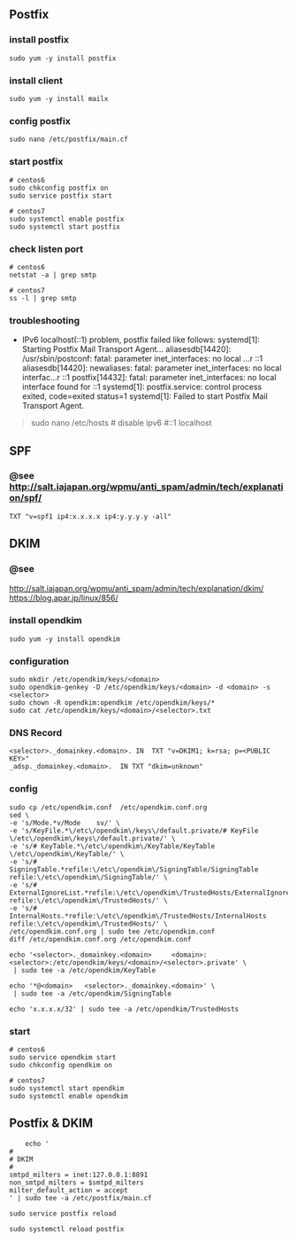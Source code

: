 ## Postfix

### install postfix
    sudo yum -y install postfix

### install client
    sudo yum -y install mailx

### config postfix
    sudo nano /etc/postfix/main.cf

### start postfix
    # centos6
    sudo chkconfig postfix on
    sudo service postfix start

    # centos7
    sudo systemctl enable postfix
    sudo systemctl start postfix

### check listen port
    # centos6
    netstat -a | grep smtp

    # centos7
    ss -l | grep smtp

### troubleshooting

* IPv6 localhost(::1) problem, postfix failed like follows:
    systemd[1]: Starting Postfix Mail Transport Agent...
    aliasesdb[14420]: /usr/sbin/postconf: fatal: parameter inet_interfaces: no local ...r ::1
    aliasesdb[14420]: newaliases: fatal: parameter inet_interfaces: no local interfac...r ::1
    postfix[14432]: fatal: parameter inet_interfaces: no local interface found for ::1
    systemd[1]: postfix.service: control process exited, code=exited status=1
    systemd[1]: Failed to start Postfix Mail Transport Agent.


> sudo nano /etc/hosts
    # disable ipv6
    #::1         localhost


## SPF

### @see http://salt.iajapan.org/wpmu/anti_spam/admin/tech/explanation/spf/

    TXT "v=spf1 ip4:x.x.x.x ip4:y.y.y.y -all"


## DKIM

### @see  
  http://salt.iajapan.org/wpmu/anti_spam/admin/tech/explanation/dkim/
  https://blog.apar.jp/linux/856/

### install opendkim
    sudo yum -y install opendkim

### configuration
    sudo mkdir /etc/opendkim/keys/<domain>
    sudo opendkim-genkey -D /etc/opendkim/keys/<domain> -d <domain> -s <selector>
    sudo chown -R opendkim:opendkim /etc/opendkim/keys/*
    sudo cat /etc/opendkim/keys/<domain>/<selector>.txt

### DNS Record

    <selector>._domainkey.<domain>. IN  TXT "v=DKIM1; k=rsa; p=<PUBLIC KEY>"
    _adsp._domainkey.<domain>.  IN TXT "dkim=unknown"

### config  
    sudo cp /etc/opendkim.conf  /etc/opendkim.conf.org
    sed \
    -e 's/Mode.*v/Mode    sv/' \
    -e 's/KeyFile.*\/etc\/opendkim\/keys\/default.private/# KeyFile \/etc\/opendkim\/keys\/default.private/' \
    -e 's/# KeyTable.*\/etc\/opendkim\/KeyTable/KeyTable      \/etc\/opendkim\/KeyTable/' \
    -e 's/# SigningTable.*refile:\/etc\/opendkim\/SigningTable/SigningTable  refile:\/etc\/opendkim\/SigningTable/' \
    -e 's/# ExternalIgnoreList.*refile:\/etc\/opendkim\/TrustedHosts/ExternalIgnoreList    refile:\/etc\/opendkim\/TrustedHosts/' \
    -e 's/# InternalHosts.*refile:\/etc\/opendkim\/TrustedHosts/InternalHosts refile:\/etc\/opendkim\/TrustedHosts/' \
    /etc/opendkim.conf.org | sudo tee /etc/opendkim.conf
    diff /etc/opendkim.conf.org /etc/opendkim.conf 

    echo '<selector>._domainkey.<domain>     <domain>:<selector>:/etc/opendkim/keys/<domain>/<selector>.private' \
     | sudo tee -a /etc/opendkim/KeyTable

    echo '*@<domain>   <selector>._domainkey.<domain>' \
     | sudo tee -a /etc/opendkim/SigningTable

    echo 'x.x.x.x/32' | sudo tee -a /etc/opendkim/TrustedHosts

### start

    # centos6
    sudo service opendkim start
    sudo chkconfig opendkim on

    # centos7
    sudo systemctl start opendkim
    sudo systemctl enable opendkim


## Postfix & DKIM

~~~
    echo ' 
#
# DKIM
#
smtpd_milters = inet:127.0.0.1:8891
non_smtpd_milters = $smtpd_milters
milter_default_action = accept
' | sudo tee -a /etc/postfix/main.cf
~~~

    sudo service postfix reload

    sudo systemctl reload postfix
